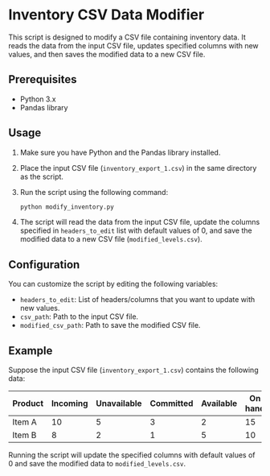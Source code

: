 # Inventory CSV Data Modifier

This script is designed to modify a CSV file containing inventory data. It reads the data from the input CSV file, updates specified columns with new values, and then saves the modified data to a new CSV file.

## Prerequisites

* Python 3.x
* Pandas library

## Usage

1. Make sure you have Python and the Pandas library installed.
2. Place the input CSV file (`inventory_export_1.csv`) in the same directory as the script.
3. Run the script using the following command:

   ```python
   python modify_inventory.py
   ```
4. The script will read the data from the input CSV file, update the columns specified in `headers_to_edit` list with default values of 0, and save the modified data to a new CSV file (`modified_levels.csv`).

## Configuration

You can customize the script by editing the following variables:

* `headers_to_edit`: List of headers/columns that you want to update with new values.
* `csv_path`: Path to the input CSV file.
* `modified_csv_path`: Path to save the modified CSV file.

## Example

Suppose the input CSV file (`inventory_export_1.csv`) contains the following data:

| Product | Incoming | Unavailable | Committed | Available | On hand |
| ------- | -------- | ----------- | --------- | --------- | ------- |
| Item A  | 10       | 5           | 3         | 2         | 15      |
| Item B  | 8        | 2           | 1         | 5         | 10      |

Running the script will update the specified columns with default values of 0 and save the modified data to `modified_levels.csv`.
